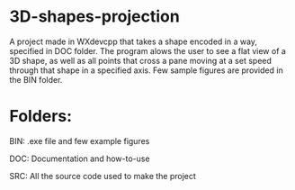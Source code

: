 # 3D-shapes-projection

A project made in WXdevcpp that takes a shape encoded in a way, specified in DOC folder. The program alows the user to see a flat view of a 3D shape, as well as all points that cross a pane moving at a set speed through that shape in a specified axis. Few sample figures are provided in the BIN folder.  


# Folders:

BIN: .exe file and few example figures

DOC: Documentation and how-to-use

SRC: All the source code used to make the project
